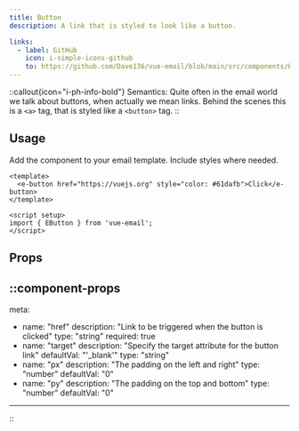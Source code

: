 ```yaml
---
title: Button
description: A link that is styled to look like a button.

links:
  - label: GitHub
    icon: i-simple-icons-github
    to: https://github.com/Dave136/vue-email/blob/main/src/components/EButton.vue
---
```


::callout{icon="i-ph-info-bold"}
Semantics: Quite often in the email world we talk about buttons, when actually we mean links. Behind the scenes this is a `<a>` tag, that is styled like a `<button>` tag.
::


## Usage
Add the component to your email template. Include styles where needed.


```vue
<template>
  <e-button href="https://vuejs.org" style="color: #61dafb">Click</e-button>
</template>

<script setup>
import { EButton } from 'vue-email';
</script>
```

## Props

::component-props
---
meta:
  - name: "href"
    description: "Link to be triggered when the button is clicked"
    type: "string"
    required: true
  - name: "target"
    description: "Specify the target attribute for the button link"
    defaultVal: "'_blank'"
    type: "string"
  - name: "px"
    description: "The padding on the left and right"
    type: "number"
    defaultVal: "0"
  - name: "py"
    description: "The padding on the top and bottom"
    type: "number"
    defaultVal: "0"
---
::